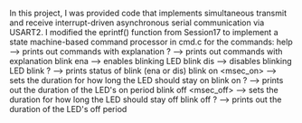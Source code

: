 In this project, I was provided code that implements simultaneous transmit and receive interrupt-driven asynchronous serial communication via USART2. I modified the eprintf() function from Session17 to implement a state machine-based command processor in cmd.c for the commands:
	help --> prints out commands with explanation
	? --> prints out commands with explanation
	blink ena --> enables blinking LED
	blink dis --> disables blinking LED
	blink ? --> prints status of blink (ena or dis)
	blink on <msec_on> --> sets the duration for how long the LED should stay on
	blink on ? --> prints out the duration of the LED's on period
	blink off <msec_off> --> sets the duration for how long the LED should stay off
	blink off ? --> prints out the duration of the LED's off period
